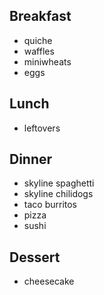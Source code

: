 ## Breakfast

- quiche
- waffles
- miniwheats
- eggs

## Lunch

- leftovers

## Dinner

- skyline spaghetti
- skyline chilidogs
- taco burritos
- pizza
- sushi

## Dessert

- cheesecake
